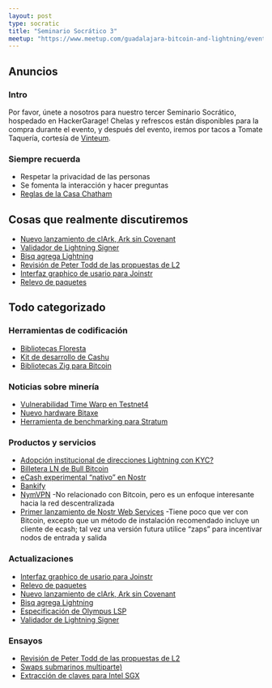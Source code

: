 ```yaml
---
layout: post
type: socratic
title: "Seminario Socrático 3"
meetup: "https://www.meetup.com/guadalajara-bitcoin-and-lightning/events/303239154"
---
```


## Anuncios
### Intro
Por favor, únete a nosotros para nuestro tercer Seminario Socrático, hospedado en HackerGarage! Chelas y refrescos están disponibles para la compra durante el evento, y después del evento, iremos por tacos a Tomate Taquería, cortesía de [Vinteum](https://vinteum.org/).

### Siempre recuerda
- Respetar la privacidad de las personas
- Se fomenta la interacción y hacer preguntas
- [Reglas de la Casa Chatham](https://www.chathamhouse.org/about-us/chatham-house-rule)


## Cosas que realmente discutiremos

- [Nuevo lanzamiento de clArk, Ark sin Covenant](https://arkdev.info/blog/ark-release-v0.2/)
- [Validador de Lightning Signer](https://www.nobsbitcoin.com/validating-lightning-signer-v0-12/)
- [Bisq agrega Lightning](https://www.nobsbitcoin.com/bisq-v2-1-0/)
- [Revisión de Peter Todd de las propuestas de L2](https://www.nobsbitcoin.com/soft-fork-covenant-dependent-layer-2-review-report/)
- [Interfaz graphico de usario para Joinstr](https://x.com/1440000bytes/status/1831008743183553011)
- [Relevo de paquetes](https://x.com/glozow/status/1829100551067365608)

## Todo categorizado
### Herramientas de codificación

- [Bibliotecas Floresta](https://medium.com/vinteum-org/floresta-update-simplifying-bitcoin-node-integration-for-wallets-6886ea7c975c)
- [Kit de desarrollo de Cashu](https://github.com/cashubtc/cdk)
- [Bibliotecas Zig para Bitcoin](https://zig-bitcoin.github.io/bitcoin-zig/#bitcoin-zig)

### Noticias sobre minería

- [Vulnerabilidad Time Warp en Testnet4](https://www.nobsbitcoin.com/bitcoin-optech-316/)
- [Nuevo hardware Bitaxe](https://www.fedi.xyz/blog/fedi-launches-world-s-first-community-superapp)
- [Herramienta de benchmarking para Stratum](https://www.nobsbitcoin.com/stratum-benchmarking-tool-v0-1-0-released/)

### Productos y servicios

- [Adopción institucional de direcciones Lightning con KYC?](https://bitcoinmagazine.com/business/lightspark-introduces-instant-bitcoin-lightning-payments-for-u-s-businesses-with-new-feature)
- [Billetera LN de Bull Bitcoin](https://www.nobsbitcoin.com/bull-bitcoin-announces-launch-in-france-mobile-wallet-v0-3-0-released/)
- [eCash experimental “nativo” en Nostr](https://nuts.cash/)
- [Bankify](https://stacker.news/items/647681)
- [NymVPN](https://www.nobsbitcoin.com/nymvpn-available-for-beta-testing/)
    -No relacionado con Bitcoin, pero es un enfoque interesante hacia la red descentralizada
- [Primer lanzamiento de Nostr Web Services](https://github.com/asmogo/nws)
    -Tiene poco que ver con Bitcoin, excepto que un método de instalación recomendado incluye un cliente de ecash; tal vez una versión futura utilice “zaps” para incentivar nodos de entrada y salida

### Actualizaciones

- [Interfaz graphico de usario para Joinstr](https://x.com/1440000bytes/status/1831008743183553011)
- [Relevo de paquetes](https://x.com/glozow/status/1829100551067365608)
- [Nuevo lanzamiento de clArk, Ark sin Covenant](https://arkdev.info/blog/ark-release-v0.2/)
- [Bisq agrega Lightning](https://www.nobsbitcoin.com/bisq-v2-1-0/)
- [Especificación de Olympus LSP](https://www.nobsbitcoin.com/zeus-announces-olympus-integrations-into-lightning-pub-mutiny-wallet/)
- [Validador de Lightning Signer](https://www.nobsbitcoin.com/validating-lightning-signer-v0-12/)

### Ensayos

- [Revisión de Peter Todd de las propuestas de L2](https://www.nobsbitcoin.com/soft-fork-covenant-dependent-layer-2-review-report/)
- [Swaps submarinos multiparte)](https://conduition.io/scriptless/multi-party-submarine-swaps/)
- [Extracción de claves para Intel SGX](https://x.com/markel__/status/1828112469010596347)

